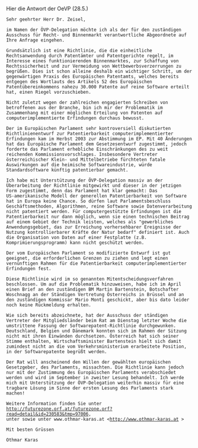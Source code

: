 Hier die Antwort der OeVP (28.5.)

`Sehr geehrter Herr Dr. Zeisel,`

`im Namen der ÖVP-Delegation möchte ich als der für den zuständigen`\
`Ausschuss für Recht- und Binnenmarkt verantwortliche Abgeordnete auf`\
`Ihre Anfrage eingehen.`

`Grundsätzlich ist eine Richtlinie, die die einheitliche`\
`Rechtsanwendung durch Patentämter und Patentgerichte regelt, im`\
`Interesse eines funktionierenden Binnenmarktes, zur Schaffung von`\
`Rechtssicherheit und zur Vermeidung von Wettbewerbsverzerrungen zu`\
`begrüßen. Dies ist schon alleine deshalb ein wichtiger Schritt, um der`\
`gegenwärtigen Praxis des Europäischen Patentamts, welches bereits`\
`entgegen des Wortlauts des Artikels 52 des Europäischen`\
`Patentübereinkommens nahezu 30.000 Patente auf reine Software erteilt`\
`hat, einen Riegel vorzuschieben.`

`Nicht zuletzt wegen der zahlreichen engagierten Schreiben von`\
`betroffenen aus der Branche, bin ich mir der Problematik im`\
`Zusammenhang mit einer möglichen Erteilung von Patenten auf`\
`computerimplementierte Erfindungen durchaus bewusst.`

`Der im Europäischen Parlament sehr kontroversiell diskutierten`\
`Richtlinienentwurf zur Patentierbarkeit computerimplementierter`\
`Erfindungen kam im Herbst 2003 zur Abstimmung im EP. Mit 40 Änderungen`\
`hat das Europäische Parlament dem Gesetzesentwurf zugestimmt, jedoch`\
`forderte das Parlament erhebliche Einschränkungen des zu weit`\
`reichenden Kommissionsvorschlages. Insbesondere Vertreter`\
`österreichischer Klein- und Mittelbetriebe fürchteten fatale`\
`Auswirkungen auf die heimische Softwareindustrie, würde`\
`Standardsoftware künftig patentierbar gemacht.`

`Ich habe mit Unterstützung der ÖVP-Delegation massiv an der`\
`Überarbeitung der Richtlinie mitgewirkt und dieser in der jetzigen`\
`Form zugestimmt, denn das Parlament hat klar gemacht: Das`\
`US-amerikanische Modell der generellen Patentierbarkeit von Software`\
`hat in Europa keine Chance. So dürfen laut Parlamentsbeschluss`\
`Geschäftsmethoden, Algorithmen, reine Software sowie Datenverarbeitung`\
`nicht patentiert werden. Für computergestützte Erfindungen ist die`\
`Patentierbarkeit nur dann möglich, wenn sie einen technischen Beitrag`\
`auf einem Gebiet der Technik leisten, welches als "gewerbliches`\
`Anwendungsgebiet, das zur Erreichung vorhersehbarer Ereignisse der`\
`Nutzung kontrollierbarer Kräfte der Natur bedarf" definiert ist. Auch`\
`die Organisation von Daten auf einer Festplatte (z.B.`\
`Komprimierungsprogramm) kann nicht geschützt werden.`

`Der vom Europäischen Parlament so modifizierte Entwurf ist gut`\
`geeignet, die erforderlichen Grenzen zu ziehen und legt einen`\
`vernünftigen Rahmen für die Patentierbarkeit computerimplementierter`\
`Erfindungen fest.`

`Diese Richtlinie wird im so genannten Mitentscheidungsverfahren`\
`beschlossen. Um auf die Problematik hinzuweisen, habe ich im April`\
`einen Brief an den zuständigen BM Martin Bartenstein, Botschafter`\
`Woschnagg an der Ständigen Vertretung Österreichs in Brüssel und an`\
`den zuständigen Kommissar Mario Monti geschickt, aber bis dato leider`\
`noch keine Rückmeldung erhalten.`

`Wie sich bereits abzeichnete, hat der Ausschuss der ständigen`\
`Vertreter der Mitgliedsländer beim Rat am Dienstag letzter Woche die`\
`umstrittene Fassung der Softwarepatent-Richtlinie durchgewunken.`\
`Deutschland, Belgien und Dänemark konnten sich im Rahmen der Sitzung`\
`nicht mit ihren Einwänden durchsetzen. Österreich hat sich seiner`\
`Stimme enthalten, Wirtschaftsminister Bartenstein hielt sich damit`\
`zumindest nicht an die vom Verkehrsministerium erarbeitete Position,`\
`in der Softwarepatente begrüßt werden.`

`Der Rat will anscheinend den Willen der gewählten europäischen`\
`Gesetzgeber, des Parlaments, missachten. Die Richtlinie kann jedoch`\
`nur mit der Zustimmung des Europäischen Parlaments verabschiedet`\
`werden und wird im September in zweiter Lesung behandelt. Ich werde`\
`mich mit Unterstützung der ÖVP-Delegation weiterhin massiv für eine`\
`tragbare Lösung im Sinne der ersten Lesung des Parlaments stark`\
`machen!`

`Weitere Information finden Sie unter`\
[`http://futurezone.orf.at/futurezone.orf?read=detail&id=230583&tmp=97006`](http://futurezone.orf.at/futurezone.orf?read=detail&id=230583&tmp=97006)`,`\
`unter sowie unter www.othmar-karas.at <`[`http://www.othmar-karas.at`](http://www.othmar-karas.at)` >`

`Mit besten Grüssen`

`Othmar Karas`
